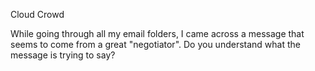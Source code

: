 Cloud Crowd

While going through all my email folders, I came across a message that seems to come from a great "negotiator". Do you understand what the message is trying to say?
